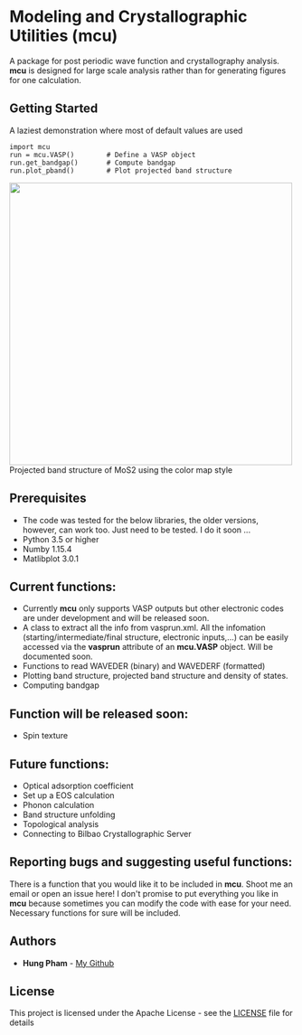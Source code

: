 # Modeling and Crystallographic Utilities (mcu)
A package for post periodic wave function and crystallography analysis. **mcu** is designed for large scale analysis rather than for generating figures for one calculation.

## Getting Started
A laziest demonstration where most of default values are used

```
import mcu
run = mcu.VASP()        # Define a VASP object
run.get_bandgap()       # Compute bandgap
run.plot_pband()        # Plot projected band structure
```

<img src="https://github.com/hungpham2017/mcu/blob/master/doc/MoS2.png" width="500" align="middle">
Projected band structure of MoS2 using the color map style

## Prerequisites
- The code was tested for the below libraries, the older versions, however, can work too. Just need to be tested. I do it soon ...
- Python 3.5 or higher
- Numby 1.15.4
- Matlibplot 3.0.1

 
## Current functions:
- Currently **mcu** only supports VASP outputs but other electronic codes are under development and will be released soon.
- A class to extract all the info from vasprun.xml. All the infomation (starting/intermediate/final structure, electronic inputs,...)
can be easily accessed via the **vasprun** attribute of an **mcu.VASP** object. Will be documented soon.
- Functions to read WAVEDER (binary) and WAVEDERF (formatted)
- Plotting band structure, projected band structure and density of states.
- Computing bandgap

## Function will be released soon:
 - Spin texture
 
## Future functions:
 - Optical adsorption coefficient
 - Set up a EOS calculation
 - Phonon calculation
 - Band structure unfolding
 - Topological analysis
 - Connecting to Bilbao Crystallographic Server
 
## Reporting bugs and suggesting useful functions:
There is a function that you would like it to be included in **mcu**. Shoot me an email or open an issue here!
I don't promise to put everything you like in **mcu** because sometimes you can modify the code with ease for your need.
Necessary functions for sure will be included.


## Authors
- **Hung Pham** - [My Github](https://github.com/hungpham2017)

## License
This project is licensed under the Apache License - see the [LICENSE](LICENSE) file for details